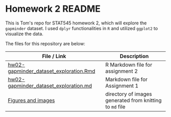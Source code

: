 # Homework 2 README

This is Tom's repo for STAT545 homework 2, which will explore the `gapminder` dataset. I used `dplyr` functionalities in `R` and utilized `ggplot2` to visualize the data.

The files for this repository are below:

| File / Link | Description |
|------|-------------|
| [hw02-gapminder_dataset_exploration.Rmd](https://github.com/STAT545-UBC-students/hw02-451error/blob/master/hw02-gapminder_dataset_exploration.Rmd) | R Markdown file for assignment 2 |
| [hw02-gapminder_dataset_exploration.md](https://github.com/STAT545-UBC-students/hw02-451error/blob/master/hw02-gapminder_dataset_exploration.md) | Markdown file for Assignment 1 |
| [Figures and images](https://github.com/STAT545-UBC-students/hw02-451error/tree/master/hw02-gapminder_dataset_exploration_files/figure-gfm) | directory of images generated from knitting to `md` file |
